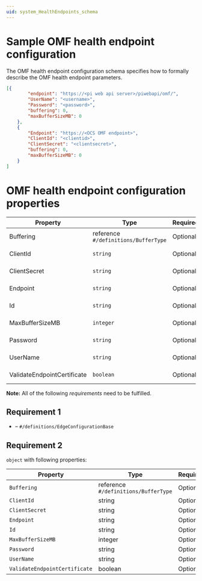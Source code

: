 ```yaml
---
uid: system_HealthEndpoints_schema
---
```


# Sample OMF health endpoint configuration

The OMF health endpoint configuration schema specifies how to formally describe the OMF health endpoint parameters.

```json
[{
        "endpoint": "https://<pi web api server>/piwebapi/omf/",
        "UserName": "<username>",
        "Password": "<password>",
        "buffering": 0,
        "maxBufferSizeMB": 0
    },
    {
        "Endpoint": "https://<OCS OMF endpoint>",
        "ClientId": "<clientid>",
        "ClientSecret": "<clientsecret>",
        "buffering": 0,
        "maxBufferSizeMB": 0
    }
]
```

# OMF health endpoint configuration properties

| Property                                                    | Type      | Required | Nullable | Defined by                                   |
| ----------------------------------------------------------- | --------- | -------- | -------- | -------------------------------------------- |
| Buffering                                     | reference <br> `#/definitions/BufferType` | Optional | No       | OmfHealthEndpointConfiguration (this schema) |
| ClientId                                      | `string`  | Optional | Yes      | OmfHealthEndpointConfiguration (this schema) |
| ClientSecret                              | `string`  | Optional | Yes      | OmfHealthEndpointConfiguration (this schema) |
| Endpoint                                    | `string`  | Optional | Yes      | OmfHealthEndpointConfiguration (this schema) |
| Id                                                  | `string`  | Optional | Yes      | OmfHealthEndpointConfiguration (this schema) |
| MaxBufferSizeMB                         | `integer` | Optional | No       | OmfHealthEndpointConfiguration (this schema) |
| Password                                      | `string`  | Optional | Yes      | OmfHealthEndpointConfiguration (this schema) |
| UserName                                     | `string`  | Optional | Yes      | OmfHealthEndpointConfiguration (this schema) |
| ValidateEndpointCertificate | `boolean` | Optional | No       | OmfHealthEndpointConfiguration (this schema) |


**Note:** All of the following _requirements_ need to be fulfilled.

## Requirement 1

- []() – `#/definitions/EdgeConfigurationBase`

## Requirement 2

`object` with following properties:

| Property                      | Type    | Required |
| ----------------------------- | ------- | -------- |
| `Buffering`                   | reference <br> `#/definitions/BufferType` | Optional |
| `ClientId`                    | string  | Optional |
| `ClientSecret`                | string  | Optional |
| `Endpoint`                    | string  | Optional |
| `Id`                          | string  | Optional |
| `MaxBufferSizeMB`             | integer | Optional |
| `Password`                    | string  | Optional |
| `UserName`                    | string  | Optional |
| `ValidateEndpointCertificate` | boolean | Optional |
